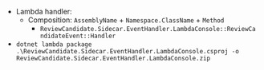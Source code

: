 - Lambda handler:
  - Composition: `AssemblyName` + `Namespace.ClassName` + `Method`
    - `ReviewCandidate.Sidecar.EventHandler.LambdaConsole::ReviewCandidateEvent::Handler`
- `dotnet lambda package .\ReviewCandidate.Sidecar.EventHandler.LambdaConsole.csproj -o ReviewCandidate.Sidecar.EventHandler.LambdaConsole.zip`
